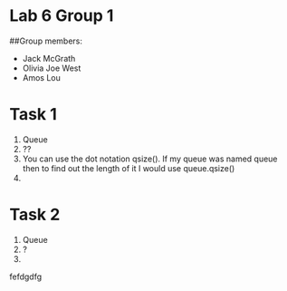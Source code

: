 # Lab 6 Group 1

##Group members:
* Jack McGrath
* Olivia Joe West
* Amos Lou

# Task 1
1. Queue
2. ??
3. You can use the dot notation qsize(). If my queue was named queue then to find out the length of it I would use queue.qsize()
4. 


# Task 2
1. Queue
2. ?
3.  
fefdgdfg

